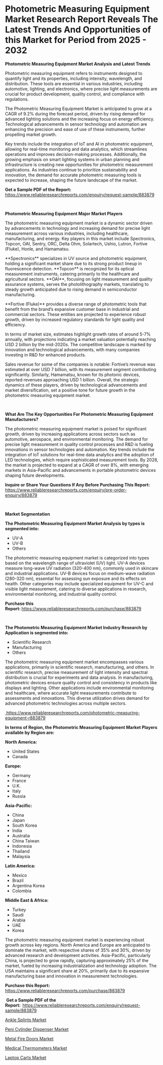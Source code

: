 <p><h1>Photometric Measuring Equipment Market Research Report Reveals The Latest Trends And Opportunities of this Market for Period from 2025 - 2032</h1></p><p><strong>Photometric Measuring Equipment Market Analysis and Latest Trends</strong></p>
<p><p>Photometric measuring equipment refers to instruments designed to quantify light and its properties, including intensity, wavelength, and distribution. These tools are essential in various industries, including automotive, lighting, and electronics, where precise light measurements are crucial for product development, quality control, and compliance with regulations.</p><p>The Photometric Measuring Equipment Market is anticipated to grow at a CAGR of 9.2% during the forecast period, driven by rising demand for advanced lighting solutions and the increasing focus on energy efficiency. Technological advancements in sensor technology and automation are enhancing the precision and ease of use of these instruments, further propelling market growth. </p><p>Key trends include the integration of IoT and AI in photometric equipment, allowing for real-time monitoring and data analytics, which streamlines operations and improves decision-making processes. Additionally, the growing emphasis on smart lighting systems in urban planning and infrastructure is creating new opportunities for photometric measurement applications. As industries continue to prioritize sustainability and innovation, the demand for accurate photometric measuring tools is expected to increase, shaping the future landscape of the market.</p></p>
<p><strong>Get a Sample PDF of the Report:&nbsp;</strong> <a href="https://www.reliableresearchreports.com/enquiry/request-sample/883879?utm_campaign=2662&utm_medium=2&utm_source=Github&utm_content=ia&utm_term=11042025&utm_id=photometric-measuring-equipment">https://www.reliableresearchreports.com/enquiry/request-sample/883879</a></p>
<p>&nbsp;</p>
<p><strong>Photometric Measuring Equipment Major Market Players</strong></p>
<p><p>The photometric measuring equipment market is a dynamic sector driven by advancements in technology and increasing demand for precise light measurement across various industries, including healthcare, manufacturing, and energy. Key players in this market include Spectronics, Topcon, OAI, Sentry, ORC, Delta Ohm, Solartech, Ushio, Lutron, Fortive (Fluke), Honle, and Hamamatsu.</p><p>**Spectronics** specializes in UV source and photometric equipment, holding a significant market share due to its strong product lineup in fluorescence detection. **Topcon** is recognized for its optical measurement instruments, catering primarily to the healthcare and agricultural sectors. **OAI**, focusing on light measurement and quality assurance systems, serves the photolithography markets, translating to steady growth anticipated due to rising demand in semiconductor manufacturing.</p><p>**Fortive (Fluke)** provides a diverse range of photometric tools that benefit from the brand’s expansive customer base in industrial and commercial sectors. These entities are projected to experience robust growth, driven by increased regulatory standards for light quality and efficiency.</p><p>In terms of market size, estimates highlight growth rates of around 5-7% annually, with projections indicating a market valuation potentially reaching USD 2 billion by the mid-2020s. The competitive landscape is marked by innovation and technological advancements, with many companies investing in R&D for enhanced products.</p><p>Sales revenue for some of the companies is notable: Fortive’s revenue was estimated at over USD 7 billion, with its measurement segment contributing significantly. Similarly, Hamamatsu, known for its photonic devices, reported revenues approaching USD 1 billion. Overall, the strategic dynamics of these players, driven by technological advancements and market diversification, set a positive tone for future growth in the photometric measuring equipment market.</p></p>
<p>&nbsp;</p>
<p><strong>What Are The Key Opportunities For Photometric Measuring Equipment Manufacturers?</strong></p>
<p><p>The photometric measuring equipment market is poised for significant growth, driven by increasing applications across sectors such as automotive, aerospace, and environmental monitoring. The demand for precise light measurement in quality control processes and R&D is fueling innovations in sensor technologies and automation. Key trends include the integration of IoT solutions for real-time data analytics and the adoption of LED technologies, which require sophisticated measurement tools. By 2028, the market is projected to expand at a CAGR of over 8%, with emerging markets in Asia-Pacific and advancements in portable photometric devices shaping future developments.</p></p>
<p><strong>Inquire or Share Your Questions If Any Before Purchasing This Report:</strong> <a href="https://www.reliableresearchreports.com/enquiry/pre-order-enquiry/883879?utm_campaign=2662&utm_medium=2&utm_source=Github&utm_content=ia&utm_term=11042025&utm_id=photometric-measuring-equipment">https://www.reliableresearchreports.com/enquiry/pre-order-enquiry/883879</a></p>
<p>&nbsp;</p>
<p><strong>Market Segmentation</strong></p>
<p><strong>The Photometric Measuring Equipment Market Analysis by types is segmented into:</strong></p>
<p><ul><li>UV-A</li><li>UV-B</li><li>Others</li></ul></p>
<p><p>The photometric measuring equipment market is categorized into types based on the wavelength range of ultraviolet (UV) light. UV-A devices measure long-wave UV radiation (320-400 nm), commonly used in skincare and industrial applications. UV-B devices focus on medium-wave radiation (280-320 nm), essential for assessing sun exposure and its effects on health. Other categories may include specialized equipment for UV-C and visible light measurement, catering to diverse applications in research, environmental monitoring, and industrial quality control.</p></p>
<p><strong>Purchase this Report:&nbsp;</strong><a href="https://www.reliableresearchreports.com/purchase/883879?utm_campaign=2662&utm_medium=2&utm_source=Github&utm_content=ia&utm_term=11042025&utm_id=photometric-measuring-equipment">https://www.reliableresearchreports.com/purchase/883879</a></p>
<p>&nbsp;</p>
<p><strong>The Photometric Measuring Equipment Market Industry Research by Application is segmented into:</strong></p>
<p><ul><li>Scientific Research</li><li>Manufacturing</li><li>Others</li></ul></p>
<p><p>The photometric measuring equipment market encompasses various applications, primarily in scientific research, manufacturing, and others. In scientific research, precise measurement of light intensity and spectral distribution is crucial for experiments and data analysis. In manufacturing, photometric devices ensure quality control and consistency in products like displays and lighting. Other applications include environmental monitoring and healthcare, where accurate light measurements contribute to assessments and innovations. This diverse utilization drives demand for advanced photometric technologies across multiple sectors.</p></p>
<p><a href="https://www.reliableresearchreports.com/photometric-measuring-equipment-r883879?utm_campaign=2662&utm_medium=2&utm_source=Github&utm_content=ia&utm_term=11042025&utm_id=photometric-measuring-equipment">&nbsp;https://www.reliableresearchreports.com/photometric-measuring-equipment-r883879</a></p>
<p><strong>In terms of Region, the Photometric Measuring Equipment Market Players available by Region are:</strong></p>
<p>
    <p> <strong> North America: </strong>
        <ul>
            <li>United States</li>
            <li>Canada</li>
        </ul>
        </p> 
    <p> <strong> Europe: </strong>
        <ul>
            <li>Germany</li>
            <li>France</li>
            <li>U.K.</li>
            <li>Italy</li>
            <li>Russia</li>
        </ul>
        </p> 
    <p> <strong> Asia-Pacific: </strong>
        <ul>
            <li>China</li>
            <li>Japan</li>
            <li>South Korea</li>
            <li>India</li>
            <li>Australia</li>
            <li>China Taiwan</li>
            <li>Indonesia</li>
            <li>Thailand</li>
            <li>Malaysia</li>
        </ul>
        </p> 
    <p> <strong> Latin America: </strong>
        <ul>
            <li>Mexico</li>
            <li>Brazil</li>
            <li>Argentina Korea</li>
            <li>Colombia</li>
        </ul>
        </p> 
    <p> <strong> Middle East & Africa: </strong>
        <ul>
            <li>Turkey</li>
            <li>Saudi</li>
            <li>Arabia</li>
            <li>UAE</li>
            <li>Korea</li>
        </ul>
    </p>
    </p>
<p><p>The photometric measuring equipment market is experiencing robust growth across key regions. North America and Europe are anticipated to dominate the market, with respective shares of 35% and 30%, driven by advanced research and development activities. Asia-Pacific, particularly China, is projected to grow rapidly, capturing approximately 25% of the market, fueled by increasing industrialization and technology adoption. The USA maintains a significant share at 20%, primarily due to its expansive manufacturing base and innovation in measurement technologies.</p></p>
<p><strong>Purchase this Report: </strong><a href="https://www.reliableresearchreports.com/purchase/883879?utm_campaign=2662&utm_medium=2&utm_source=Github&utm_content=ia&utm_term=11042025&utm_id=photometric-measuring-equipment">https://www.reliableresearchreports.com/purchase/883879</a></p>
<p>&nbsp;<strong>Get a Sample PDF of the Report:&nbsp;&nbsp;</strong><a href="https://www.reliableresearchreports.com/enquiry/request-sample/883879?utm_campaign=2662&utm_medium=2&utm_source=Github&utm_content=ia&utm_term=11042025&utm_id=photometric-measuring-equipment">https://www.reliableresearchreports.com/enquiry/request-sample/883879</a></p>
<p><strong></strong></p>
<p><p><a href="https://www.linkedin.com/pulse/comprehensive-ankle-splints-market-study-projected-growth-jmrvf?utm_campaign=2662&utm_medium=2&utm_source=Github&utm_content=ia&utm_term=11042025&utm_id=photometric-measuring-equipment">Ankle Splints Market</a></p><p><a href="https://github.com/yardemuongz5/Market-Research-Report-List-1/blob/main/peni-cylinder-dispenser-market.md?utm_campaign=2662&utm_medium=2&utm_source=Github&utm_content=ia&utm_term=11042025&utm_id=photometric-measuring-equipment">Peni Cylinder Dispenser Market</a></p><p><a href="https://github.com/rempemelon5k/Market-Research-Report-List-1/blob/main/metal-fire-doors-market.md?utm_campaign=2662&utm_medium=2&utm_source=Github&utm_content=ia&utm_term=11042025&utm_id=photometric-measuring-equipment">Metal Fire Doors Market</a></p><p><a href="https://www.linkedin.com/pulse/medical-thermometers-market-study-offeringa-thorough-summary-fr8af?utm_campaign=2662&utm_medium=2&utm_source=Github&utm_content=ia&utm_term=11042025&utm_id=photometric-measuring-equipment">Medical Thermometers Market</a></p><p><a href="https://www.linkedin.com/pulse/laptop-carts-market-outlook-from-2025-2032-trends-application-vu4mf?utm_campaign=2662&utm_medium=2&utm_source=Github&utm_content=ia&utm_term=11042025&utm_id=photometric-measuring-equipment">Laptop Carts Market</a></p></p>